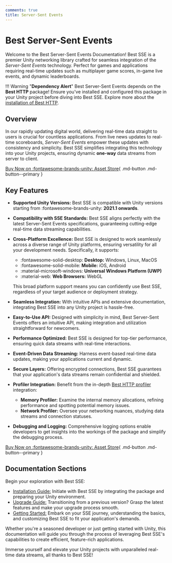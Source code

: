 ```yaml
---
comments: true
title: Server-Sent Events
---
```


# Best Server-Sent Events

Welcome to the Best Server-Sent Events Documentation! Best SSE is a premier Unity networking library crafted for seamless integration of the *Server-Sent Events* technology. 
Perfect for games and applications requiring real-time updates such as multiplayer game scores, in-game live events, and dynamic leaderboards.

!!! Warning "**Dependency Alert**"
    Best Server-Sent Events depends on the **Best HTTP** package! 
    Ensure you've installed and configured this package in your Unity project before diving into Best SSE. 
    Explore more about the [installation of Best HTTP](../HTTP/installation.md).

## Overview
In our rapidly updating digital world, delivering real-time data straight to users is crucial for countless applications. 
From live news updates to real-time scoreboards, *Server-Sent Events* empower these updates with consistency and simplicity. 
Best SSE simplifies integrating this technology into your Unity projects, ensuring dynamic **one-way** data streams from server to client.

[Buy Now on :fontawesome-brands-unity: Asset Store](https://assetstore.unity.com/packages/slug/268758?aid=1101lfX8E){ .md-button .md-button--primary }

## Key Features
- **Supported Unity Versions:** Best SSE is compatible with Unity versions starting from :fontawesome-brands-unity: **2021.1 onwards**.
- **Compatibility with SSE Standards:** Best SSE aligns perfectly with the latest Server-Sent Events specifications, guaranteeing cutting-edge real-time data streaming capabilities.
- **Cross-Platform Excellence:** Best SSE is designed to work seamlessly across a diverse range of Unity platforms, ensuring versatility for all your development needs. Specifically, it supports:
    
    - :fontawesome-solid-desktop: **Desktop:** Windows, Linux, MacOS
    - :fontawesome-solid-mobile:  **Mobile:** iOS, Android
    - :material-microsoft-windows: **Universal Windows Platform (UWP)**
    - :material-web: **Web Browsers:** WebGL
    
    This broad platform support means you can confidently use Best SSE, regardless of your target audience or deployment strategy.

- **Seamless Integration:** With intuitive APIs and extensive documentation, integrating Best SSE into any Unity project is hassle-free.
- **Easy-to-Use API:** Designed with simplicity in mind, Best Server-Sent Events offers an intuitive API, making integration and utilization straightforward for newcomers.
- **Performance Optimized:** Best SSE is designed for top-tier performance, ensuring quick data streams with real-time interactions.
- **Event-Driven Data Streaming:** Harness event-based real-time data updates, making your applications current and dynamic.
- **Secure Layers:** Offering encrypted connections, Best SSE guarantees that your application's data streams remain confidential and shielded.
- **Profiler Integration:** Benefit from the in-depth [Best HTTP profiler](../Shared/profiler/index.md) integration:
    - **Memory Profiler:** Examine the internal memory allocations, refining performance and spotting potential memory issues.
    - **Network Profiler:** Oversee your networking nuances, studying data streams and connection statuses.
- **Debugging and Logging:** Comprehensive logging options enable developers to get insights into the workings of the package and simplify the debugging process.

[Buy Now on :fontawesome-brands-unity: Asset Store](https://assetstore.unity.com/packages/slug/268758?aid=1101lfX8E){ .md-button .md-button--primary }

## Documentation Sections
Begin your exploration with Best SSE:

- [Installation Guide:](installation.md) Initiate with Best SSE by integrating the package and preparing your Unity environment.
- [Upgrade Guide:](upgrade-guide.md) Transitioning from a previous version? Grasp the latest features and make your upgrade process smooth.
- [Getting Started:](getting-started/index.md) Embark on your SSE journey, understanding the basics, and customizing Best SSE to fit your application's demands.

Whether you're a seasoned developer or just getting started with Unity, this documentation will guide you through the process of leveraging Best SSE's capabilities to create efficient, feature-rich applications.

Immerse yourself and elevate your Unity projects with unparalleled real-time data streams, all thanks to Best SSE!
